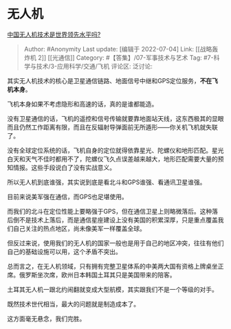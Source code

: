 # 无人机
[中国无人机技术是世界领先水平吗?](https://www.zhihu.com/question/415411976/answer/2557432073)

> Author: #Anonymity
> Last update: [编辑于 2022-07-04]
> Link: [[战略轰炸机 2]] [[光通信]]
> Category: #【答集】/07-军事技术与艺术
> Tag: #7-科学与技术/3-应用科学/交通/飞机 
> 评论区:
> 泛讨论:

其实无人机技术的核心是卫星通信链路、地面信号中继和GPS定位服务，**不在飞机本身**。

飞机本身如果不考虑隐形和高速的话，真的是谁都能造。

没有卫星通信的话，飞机的遥控和信号传输就要靠地面站天线，这东西极其的显眼而且仍然工作距离有限，而且在反辐射导弹面前无所遁形——你关机飞机就失联了。

没有全球定位系统的话，飞机自身的定位就得依靠星光、陀螺仪和地形匹配。星光白天和天气不佳时都用不了，陀螺仪飞久点误差越来越大，地形匹配需要大量的预知情报。这些手段说白了没有实战意义。

所以无人机到底谁强，其实说到底是看北斗和GPS谁强、看通讯卫星谁强。

目前来说美军强在通信，而GPS也足堪使用。

而我们的北斗在定位性能上要略强于GPS，但在通信卫星上则略微落后。这种落后倒不是技术上落后，而是通信星座建设上没有美国的积累深厚，只是重点覆盖我们自己关注的热点地区，尚未像美军一样覆盖全球。

但反过来说，使用我们的无人机的国家一般也是用于自己的地区冲突，往往有他们自己的基础设施可以用，这个矛盾不突出。

总而言之，在无人机领域，只有拥有完整卫星体系的中美两大国有资格上牌桌坐正席。俄罗斯坐次席，欧州日本韩国土耳其只是美国带来的陪客。

土耳其无人机一跟北约闹翻就变成大型航模，其实跟我们不是一个等级的对手。

既然技术世代相当，最大的问题就是制造成本了。

这方面毫无悬念，我们完胜。
